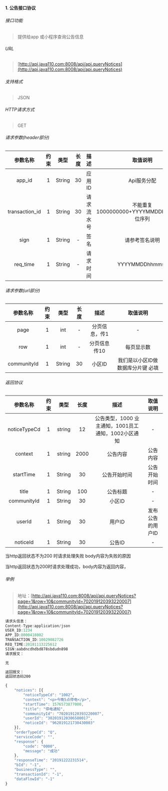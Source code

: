 

**1\. 公告接口协议**
###### 接口功能
> 提供给app 或小程序查询公告信息

###### URL
> [http://api.java110.com:8008/api/api.queryNotices](http://api.java110.com:8008/api/api.queryNotices)

###### 支持格式
> JSON

###### HTTP请求方式
> GET

###### 请求参数(header部分)
|参数名称|约束|类型|长度|描述|取值说明|
| :-: | :-: | :-: | :-: | :-: | :-:|
|app_id|1|String|30|应用ID|Api服务分配                      |
|transaction_id|1|String|30|请求流水号|不能重复 1000000000+YYYYMMDDhhmmss+6位序列 |
|sign|1|String|-|签名|请参考签名说明|
|req_time|1|String|-|请求时间|YYYYMMDDhhmmss|

###### 请求参数(url部分)
|参数名称|约束|类型|长度|描述|取值说明|
| :-: | :-: | :-: | :-: | :-: | :-: |
|page|1|int|-|分页信息，传1|-|
|row|1|int|-|分页信息传10|每页显示数|
|communityId|1|String|30|小区ID|我们是以小区ID做数据库分片键 必填|


###### 返回协议

|参数名称|约束|类型|长度|描述|取值说明|
| :-: | :-: | :-: | :-: | :-: | :-: |
|noticeTypeCd|1|string|12|公告类型，1000 业主通知，1001员工通知，1002小区通知|-|
|context|1|string|2000|公告内容|公告内容|
|startTime|1|String|30|公告开始时间|公告开始时间|
|title|1|String|100|公告标题|-|
|communityId|1|String|30|小区ID|-|
|userId|1|String|30|用户ID|发布公告的用户ID|
|noticeId|1|String|30|公告ID|-|

当http返回状态不为200 时请求处理失败 body内容为失败的原因

当http返回状态为200时请求处理成功，body内容为返回内容，


###### 举例
> 地址：[http://api.java110.com:8008/api/api.queryNotices?page=1&row=10&communityId=702019120393220007](http://api.java110.com:8008/api/api.queryNotices?page=1&row=10&communityId=702019120393220007)

``` javascript
请求头信息：
Content-Type:application/json
USER_ID:1234
APP_ID:8000418002
TRANSACTION_ID:10029082726
REQ_TIME:20181113225612
SIGN:aabdncdhdbd878sbdudn898
请求报文：

无

返回报文：
返回状态码200

{
	"notices": [{
		"noticeTypeCd": "1002",
		"context": "<p>今晚5点停电</p>",
		"startTime": 1576573877000,
		"title": "停电通知",
		"communityId": "702019120393220007",
		"userId": "302019120306580017",
		"noticeId": "962019121730430003"
	}],
	"orderTypeCd": "Q",
	"serviceCode": "",
	"response": {
		"code": "0000",
		"message": "成功"
	},
	"responseTime": "20191222231514",
	"bId": "-1",
	"businessType": "",
	"transactionId": "-1",
	"dataFlowId": "-1"
}

```
